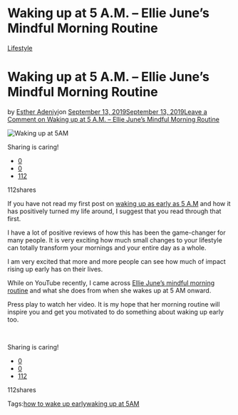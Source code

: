 # Waking up at 5 A.M. –  Ellie June’s Mindful Morning Routine

[Lifestyle](https://estheradeniyi.com/category/lifestyle/)
# Waking up at 5 A.M. &#x2013;  Ellie June&#x2019;s Mindful Morning Routine

by [Esther Adeniyi](https://estheradeniyi.com/author/esther-adeniyi/)on [September 13, 2019September 13, 2019](https://estheradeniyi.com/waking-up-at-5-a-m-ellie-junes-mindful-morning-routine/)[Leave a Comment on Waking up at 5 A.M. &#x2013;  Ellie June&#x2019;s Mindful Morning Routine](https://estheradeniyi.com/waking-up-at-5-a-m-ellie-junes-mindful-morning-routine/#respond)

![Waking up at 5AM](https://estheradeniyi.com/wp-content/uploads/2019/09/waking-up-at-5AM-925x540.jpg)

Sharing is caring!

- [0](https://www.facebook.com/sharer/sharer.php?u=https%3A%2F%2Festheradeniyi.com%2Fwaking-up-at-5-a-m-ellie-junes-mindful-morning-routine%2F&amp;t=Waking%20up%20at%205%20A.M.%20-%20%20Ellie%20June%27s%20Mindful%20Morning%20Routine)
- [0](https://twitter.com/intent/tweet?text=Waking%20up%20at%205%20A.M.%20-%20%20Ellie%20June%27s%20Mindful%20Morning%20Routine&amp;url=https%3A%2F%2Festheradeniyi.com%2Fwaking-up-at-5-a-m-ellie-junes-mindful-morning-routine%2F)
- [112](#)

112shares

If you have not read my first post on [waking up as early as 5 A.M](https://estheradeniyi.com/waking-up-at-5-am-literally-changed-my-life/) and how it has positively turned my life around, I suggest that you read through that first.&#xA0;

I have a lot of positive reviews of how this has been the game-changer for many people. It is very exciting how much small changes to your lifestyle can totally transform your mornings and your entire day as a whole.&#xA0;

I am very excited that more and more people can see how much of impact rising up early has on their lives.&#xA0;

While on YouTube recently, I came across [Ellie June&#x2019;s mindful morning routine](https://www.youtube.com/watch?v=VMBzasTvvb0&amp;t=102s) and what she does from when she wakes up at 5 AM onward.&#xA0;

Press play to watch her video. It is my hope that her morning routine will inspire you and get you motivated to do something about waking up early too.&#xA0;

&#xA0;

Sharing is caring!

- [0](https://www.facebook.com/sharer/sharer.php?u=https%3A%2F%2Festheradeniyi.com%2Fwaking-up-at-5-a-m-ellie-junes-mindful-morning-routine%2F&amp;t=Waking%20up%20at%205%20A.M.%20-%20%20Ellie%20June%27s%20Mindful%20Morning%20Routine)
- [0](https://twitter.com/intent/tweet?text=Waking%20up%20at%205%20A.M.%20-%20%20Ellie%20June%27s%20Mindful%20Morning%20Routine&amp;url=https%3A%2F%2Festheradeniyi.com%2Fwaking-up-at-5-a-m-ellie-junes-mindful-morning-routine%2F)
- [112](#)

112shares

Tags:[how to wake up early](https://estheradeniyi.com/tag/how-to-wake-up-early/)[waking up at 5AM](https://estheradeniyi.com/tag/waking-up-at-5am/)